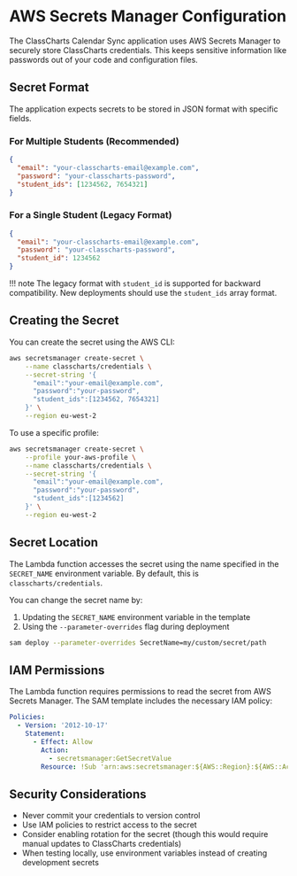 # AWS Secrets Manager Configuration

The ClassCharts Calendar Sync application uses AWS Secrets Manager to securely store ClassCharts credentials. This keeps sensitive information like passwords out of your code and configuration files.

## Secret Format

The application expects secrets to be stored in JSON format with specific fields.

### For Multiple Students (Recommended)

```json
{
  "email": "your-classcharts-email@example.com",
  "password": "your-classcharts-password",
  "student_ids": [1234562, 7654321]
}
```

### For a Single Student (Legacy Format)

```json
{
  "email": "your-classcharts-email@example.com",
  "password": "your-classcharts-password",
  "student_id": 1234562
}
```

!!! note
    The legacy format with `student_id` is supported for backward compatibility. New deployments should use the `student_ids` array format.

## Creating the Secret

You can create the secret using the AWS CLI:

```bash
aws secretsmanager create-secret \
    --name classcharts/credentials \
    --secret-string '{
      "email":"your-email@example.com",
      "password":"your-password",
      "student_ids":[1234562, 7654321]
    }' \
    --region eu-west-2
```

To use a specific profile:

```bash
aws secretsmanager create-secret \
    --profile your-aws-profile \
    --name classcharts/credentials \
    --secret-string '{
      "email":"your-email@example.com",
      "password":"your-password",
      "student_ids":[1234562]
    }' \
    --region eu-west-2
```

## Secret Location

The Lambda function accesses the secret using the name specified in the `SECRET_NAME` environment variable. By default, this is `classcharts/credentials`.

You can change the secret name by:

1. Updating the `SECRET_NAME` environment variable in the template
2. Using the `--parameter-overrides` flag during deployment

```bash
sam deploy --parameter-overrides SecretName=my/custom/secret/path
```

## IAM Permissions

The Lambda function requires permissions to read the secret from AWS Secrets Manager. The SAM template includes the necessary IAM policy:

```yaml
Policies:
  - Version: '2012-10-17'
    Statement:
      - Effect: Allow
        Action:
          - secretsmanager:GetSecretValue
        Resource: !Sub 'arn:aws:secretsmanager:${AWS::Region}:${AWS::AccountId}:secret:${SecretName}*'
```

## Security Considerations

- Never commit your credentials to version control
- Use IAM policies to restrict access to the secret
- Consider enabling rotation for the secret (though this would require manual updates to ClassCharts credentials)
- When testing locally, use environment variables instead of creating development secrets